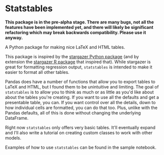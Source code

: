 # Statstables

**This package is in the pre-alpha stage. There are many bugs, not all the features have been implemented yet, and there will likely be significant refactoring which may break backwards compatibility. Please use it anyway.**

A Python package for making nice LaTeX and HTML tables.

This package is inspired by the [stargazer Python package](https://github.com/StatsReporting/stargazer/tree/master) (and by extension the [stargazer R package](https://cran.r-project.org/web/packages/stargazer/vignettes/stargazer.pdf) that inspired that). While stargazer is great for formatting regression output, `statstables` is intended to make it easier to format all other tables.

Pandas does have a number of functions that allow you to export tables to LaTeX and HTML, but I found them to be unintuitive and limiting. The goal of `statstables` is to allow you to think as much or as little as you'd like about about the tables you're creating. If you want to use all the defaults and get a presentable table, you can. If you want control over all the details, down to how individual cells are formatted, you can do that too. Plus, unlike with the Pandas defaults, all of this is done without changing the underlying DataFrame.

Right now `statstables` only offers very basic tables. It'll eventually expand and I'll also write a tutorial on creating custom classes to work with other models.

Examples of how to use `statstables` can be found in the sample notebook.
